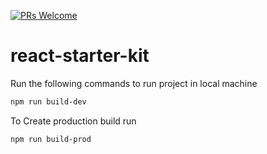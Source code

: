 [![PRs Welcome](https://img.shields.io/badge/PRs-welcome-brightgreen.svg?style=flat-square)](http://makeapullrequest.com)

# react-starter-kit

Run the following commands to run project in local machine

```bash
npm run build-dev
```

To Create production build run

```bash
npm run build-prod
```
